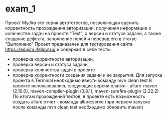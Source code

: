 # exam_1
Проект MyJira это серия автотетестов, позволяющая оценить корректность прохождения авторизации, получения информации о количестве задач на проекте "Test", 
о версии и статусе задачи, а также создание дефекта, заполнение полей и перевод его в статус "Выполнено" 
Проект предназачен для тестирования сайта https://edujira.ifellow.ru/ и содержит в себе тесты:
- проверка корректности авторизации,
- проверка версии и статуса задачи,
- проверка количества задач в проекте
- проверка корректности создания задачи и ее закрытия. 
Для запуска проекта в Terminal необходимо ввести команду mvn clean test 
В проекте использовались следующие версии плагин - allure-maven (2.10.0), maven-compiler-plugin (3.8.1), maven-surefire-plugin (2.22.2) 
По итогам прохождения тестов, в проекте есть возможность создать allure отчет - команда allure:serve 
(при первом запуске после команды mvn clean test необходимо обновить maven)
